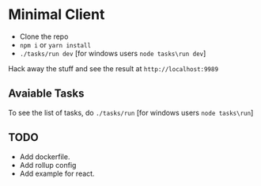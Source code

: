 # Minimal Client

- Clone the repo
- `npm i` or `yarn install`
- `./tasks/run dev` [for windows users `node tasks\run dev`]

Hack away the stuff and see the result at `http://localhost:9989`

## Avaiable Tasks

To see the list of tasks, do `./tasks/run` [for windows users `node tasks\run`]

## TODO

- Add dockerfile.
- Add rollup config
- Add example for react.

